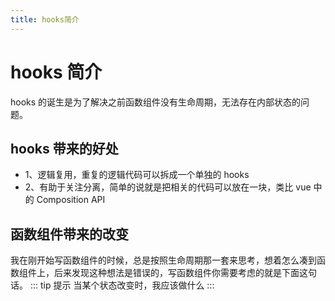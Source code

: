 ```yaml
---
title: hooks简介
---
```


# hooks 简介

hooks 的诞生是为了解决之前函数组件没有生命周期，无法存在内部状态的问题。

## hooks 带来的好处

- 1、逻辑复用，重复的逻辑代码可以拆成一个单独的 hooks
- 2、有助于关注分离，简单的说就是把相关的代码可以放在一块，类比 vue 中的 Composition API

## 函数组件带来的改变
我在刚开始写函数组件的时候，总是按照生命周期那一套来思考，想着怎么凑到函数组件上，后来发现这种想法是错误的，写函数组件你需要考虑的就是下面这句话。
::: tip 提示
当某个状态改变时，我应该做什么
:::